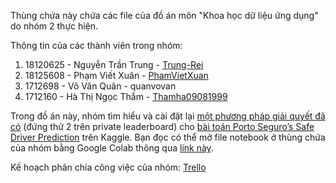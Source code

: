 Thùng chứa này chứa các file của đồ án môn "Khoa học dữ liệu ứng dụng" do nhóm 2 thực hiện.

Thông tin của các thành viên trong nhóm:

1. 18120625 - Nguyễn Trần Trung - [Trung-Rei](https://github.com/Trung-Rei)
2. 18125608 - Phạm Viết Xuân - [PhamVietXuan](https://github.com/PhamVietXuan)
3. 1712698 - Võ Văn Quân - quanvovan
4. 1712160 - Hà Thị Ngọc Thắm - [Thamha09081999](https://github.com/Thamha09081999)

Trong đồ án này, nhóm tìm hiểu và cài đặt lại [một phương pháp giải quyết đã có](https://github.com/xiaozhouwang/kaggle-porto-seguro) (đứng thứ 2 trên private leaderboard) cho [bài toán Porto Seguro’s Safe Driver Prediction](https://www.kaggle.com/c/porto-seguro-safe-driver-prediction/overview) trên Kaggle. Bạn đọc có thể mở file notebook ở thùng chứa của nhóm bằng Google Colab thông qua [link này](https://colab.research.google.com/github/Trung-Rei/kaggle-porto-seguro/blob/main/Report.ipynb).

Kế hoạch phân chia công việc của nhóm: [Trello](https://trello.com/b/MK155t0d/khdlud)
